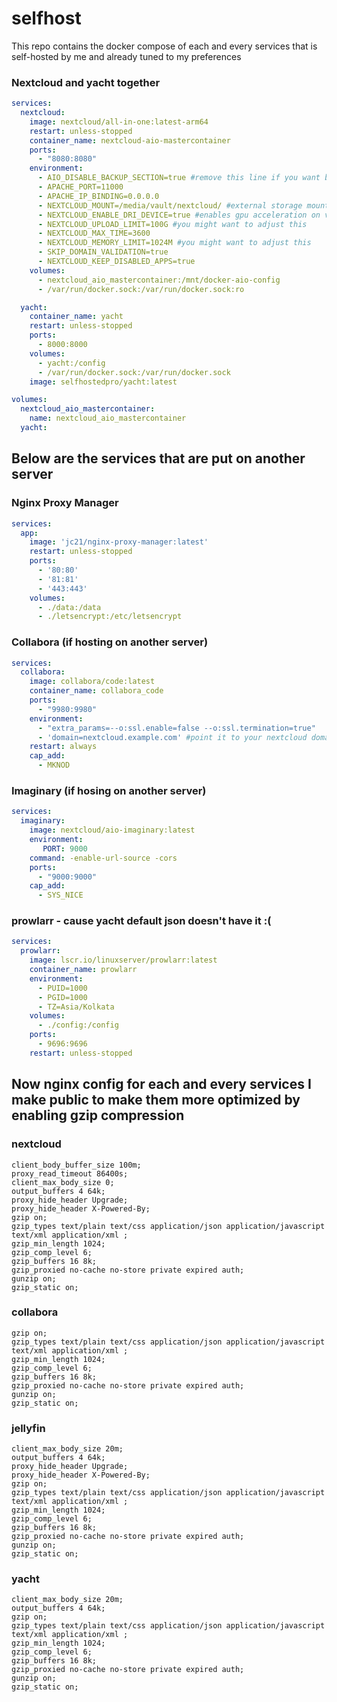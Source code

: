 # selfhost

This repo contains the docker compose of each and every services that is self-hosted by me and already tuned to my preferences

### Nextcloud and yacht together

```yaml
services:
  nextcloud:
    image: nextcloud/all-in-one:latest-arm64
    restart: unless-stopped
    container_name: nextcloud-aio-mastercontainer
    ports:
      - "8080:8080"
    environment:
      - AIO_DISABLE_BACKUP_SECTION=true #remove this line if you want backup
      - APACHE_PORT=11000
      - APACHE_IP_BINDING=0.0.0.0
      - NEXTCLOUD_MOUNT=/media/vault/nextcloud/ #external storage mounted location
      - NEXTCLOUD_ENABLE_DRI_DEVICE=true #enables gpu acceleration on videos stored in nextcloud
      - NEXTCLOUD_UPLOAD_LIMIT=100G #you might want to adjust this
      - NEXTCLOUD_MAX_TIME=3600
      - NEXTCLOUD_MEMORY_LIMIT=1024M #you might want to adjust this
      - SKIP_DOMAIN_VALIDATION=true
      - NEXTCLOUD_KEEP_DISABLED_APPS=true
    volumes:
      - nextcloud_aio_mastercontainer:/mnt/docker-aio-config
      - /var/run/docker.sock:/var/run/docker.sock:ro

  yacht:
    container_name: yacht
    restart: unless-stopped
    ports:
      - 8000:8000
    volumes:
      - yacht:/config
      - /var/run/docker.sock:/var/run/docker.sock
    image: selfhostedpro/yacht:latest

volumes:
  nextcloud_aio_mastercontainer:
    name: nextcloud_aio_mastercontainer
  yacht:
```

## Below are the services that are put on another server

### Nginx Proxy Manager

```yaml
services:
  app:
    image: 'jc21/nginx-proxy-manager:latest'
    restart: unless-stopped
    ports:
      - '80:80'
      - '81:81'
      - '443:443'
    volumes:
      - ./data:/data
      - ./letsencrypt:/etc/letsencrypt
```

### Collabora (if hosting on another server)

```yaml
services:
  collabora:
    image: collabora/code:latest
    container_name: collabora_code
    ports:
      - "9980:9980"
    environment:
      - "extra_params=--o:ssl.enable=false --o:ssl.termination=true"
      - 'domain=nextcloud.example.com' #point it to your nextcloud domain
    restart: always
    cap_add:
      - MKNOD
```

### Imaginary (if hosing on another server)

```yaml
services:
  imaginary:
    image: nextcloud/aio-imaginary:latest
    environment:
       PORT: 9000
    command: -enable-url-source -cors
    ports:
      - "9000:9000"
    cap_add:
      - SYS_NICE
```

### prowlarr - cause yacht default json doesn't have it :(

```yaml
services:
  prowlarr:
    image: lscr.io/linuxserver/prowlarr:latest
    container_name: prowlarr
    environment:
      - PUID=1000
      - PGID=1000
      - TZ=Asia/Kolkata
    volumes:
      - ./config:/config
    ports:
      - 9696:9696
    restart: unless-stopped
```

## Now nginx config for each and every services I make public to make them more optimized by enabling gzip compression

### nextcloud

```nginx
client_body_buffer_size 100m;
proxy_read_timeout 86400s;
client_max_body_size 0;
output_buffers 4 64k;
proxy_hide_header Upgrade;
proxy_hide_header X-Powered-By;
gzip on;
gzip_types text/plain text/css application/json application/javascript text/xml application/xml ;
gzip_min_length 1024;
gzip_comp_level 6;
gzip_buffers 16 8k;
gzip_proxied no-cache no-store private expired auth;
gunzip on;
gzip_static on;
```

### collabora

```nginx
gzip on;
gzip_types text/plain text/css application/json application/javascript text/xml application/xml ;
gzip_min_length 1024;
gzip_comp_level 6;
gzip_buffers 16 8k;
gzip_proxied no-cache no-store private expired auth;
gunzip on;
gzip_static on;
```


### jellyfin

```nginx
client_max_body_size 20m;
output_buffers 4 64k;
proxy_hide_header Upgrade;
proxy_hide_header X-Powered-By;
gzip on;
gzip_types text/plain text/css application/json application/javascript text/xml application/xml ;
gzip_min_length 1024;
gzip_comp_level 6;
gzip_buffers 16 8k;
gzip_proxied no-cache no-store private expired auth;
gunzip on;
gzip_static on;
```

### yacht

```nginx
client_max_body_size 20m;
output_buffers 4 64k;
gzip on;
gzip_types text/plain text/css application/json application/javascript text/xml application/xml ;
gzip_min_length 1024;
gzip_comp_level 6;
gzip_buffers 16 8k;
gzip_proxied no-cache no-store private expired auth;
gunzip on;
gzip_static on;
```
